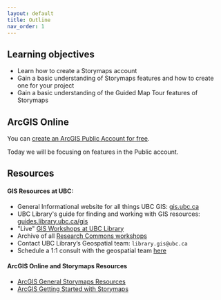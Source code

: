```yaml
---
layout: default
title: Outline
nav_order: 1
---
```

## Learning objectives
- Learn how to create a Storymaps account
- Gain a basic understanding of Storymaps features and how to create one for your project
- Gain a basic understanding of the Guided Map Tour features of Storymaps

## ArcGIS Online

You can [create an ArcGIS Public Account for free](https://www.arcgis.com/sharing/rest/oauth2/signup?client_id=arcgisonline&redirect_uri=http://www.arcgis.com&response_type=token).
 
Today we will be focusing on features in the Public account.


## Resources

#### GIS Resources at UBC:
- General Informational website for all things UBC GIS: [gis.ubc.ca](http://gis.ubc.ca/)
- UBC Library's guide for finding and working with GIS resources: [guides.library.ubc.ca/gis](http://guides.library.ubc.ca/gis)
- "Live" [GIS Workshops at UBC Library](https://libcal.library.ubc.ca/calendar/vancouver?cid=7544&t=g&d=0000-00-00&cal=7544&ct=33867&inc=0)
- Archive of all [Research Commons workshops](https://ubc-library-rc.github.io/all.html)
- Contact UBC Library’s Geospatial team: `library.gis@ubc.ca`
- Schedule a 1:1 consult with the geospatial team [here](https://libcal.library.ubc.ca/appointments/research_commons#s-lc-public-pt)


#### ArcGIS Online and Storymaps Resources
* [ArcGIS General Storymaps Resources](https://www.esri.com/en-us/arcgis/products/arcgis-storymaps/resources)
* [ArcGIS Getting Started with Storymaps](https://storymaps.arcgis.com/stories/cea22a609a1d4cccb8d54c650b595bc4)
